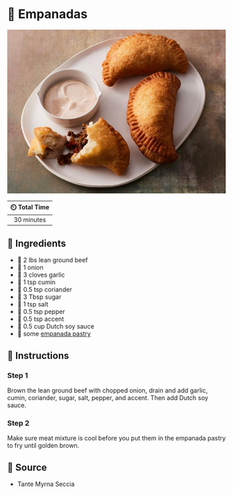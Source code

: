 # :dumpling: Empanadas

![Empanadas](../assets/images/empanadas.jpg)

| :timer_clock: Total Time |
|:-----------------------: |
| 30 minutes |

## :salt: Ingredients

- :cut_of_meat: 2 lbs lean ground beef
- :onion: 1 onion
- :garlic: 3 cloves garlic
- :herb: 1 tsp cumin
- :herb: 0.5 tsp coriander
- :candy: 3 Tbsp sugar
- :salt: 1 tsp salt
- :salt: 0.5 tsp pepper
- :salt: 0.5 tsp accent
- :sake: 0.5 cup Dutch soy sauce
- :dumpling: some [empanada pastry][1]

## :pencil: Instructions

### Step 1

Brown the lean ground beef with chopped onion, drain and add garlic, cumin, coriander, sugar, salt, pepper, and accent.
Then add Dutch soy sauce.

### Step 2

Make sure meat mixture is cool before you put them in the empanada pastry to fry until golden brown.

## :link: Source

- Tante Myrna Seccia

[1]: <../ingredients/pastry-dough/empanada-pastry.md>
